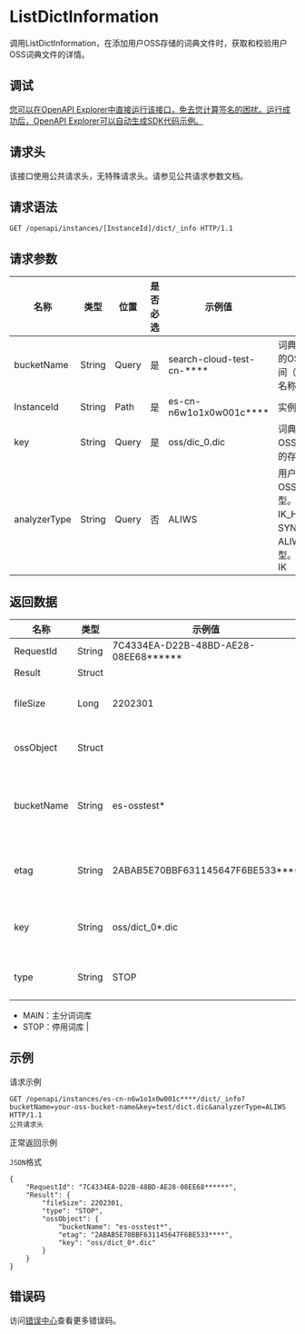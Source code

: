 # ListDictInformation

调用ListDictInformation，在添加用户OSS存储的词典文件时，获取和校验用户OSS词典文件的详情。

## 调试

[您可以在OpenAPI Explorer中直接运行该接口，免去您计算签名的困扰。运行成功后，OpenAPI Explorer可以自动生成SDK代码示例。](https://api.aliyun.com/#product=elasticsearch&api=ListDictInformation&type=ROA&version=2017-06-13)

## 请求头

该接口使用公共请求头，无特殊请求头。请参见公共请求参数文档。

## 请求语法

```
GET /openapi/instances/[InstanceId]/dict/_info HTTP/1.1
```

## 请求参数

|名称|类型|位置|是否必选|示例值|描述|
|--|--|--|----|---|--|
|bucketName|String|Query|是|search-cloud-test-cn-\*\*\*\*|词典文件所在的OSS存储空间（Bucket）名称。 |
|InstanceId|String|Path|是|es-cn-n6w1o1x0w001c\*\*\*\*|实例ID。 |
|key|String|Query|是|oss/dic\_0.dic|词典文件在OSS Bucket中的存储路径。 |
|analyzerType|String|Query|否|ALIWS|用户待添加的OSS词典类型。支持IK\_HOT、IK、SYNONYMS、ALIWS四种类型。默认值：IK |

## 返回数据

|名称|类型|示例值|描述|
|--|--|---|--|
|RequestId|String|7C4334EA-D22B-48BD-AE28-08EE68\*\*\*\*\*\*|请求ID。 |
|Result|Struct| |返回结果。 |
|fileSize|Long|2202301|词典文件大小，单位：Byte。 |
|ossObject|Struct| |OSS开放存储文件详情。 |
|bucketName|String|es-osstest\*|OSS存储文件所在的空间（Bucket）名称。 |
|etag|String|2ABAB5E70BBF631145647F6BE533\*\*\*\*|OSS存储文件的MD5校验码Etag（大写）。 |
|key|String|oss/dict\_0\*.dic|词典文件在OSS Bucket中的存储路径。 |
|type|String|STOP|词库类型，支持以下两种类型：

 -   MAIN：主分词词库
-   STOP：停用词库 |

## 示例

请求示例

```
GET /openapi/instances/es-cn-n6w1o1x0w001c****/dict/_info?bucketName=your-oss-bucket-name&key=test/dict.dic&analyzerType=ALIWS 
HTTP/1.1
公共请求头
```

正常返回示例

`JSON`格式

```
{
    "RequestId": "7C4334EA-D22B-48BD-AE28-08EE68******",
    "Result": {
        "fileSize": 2202301,
        "type": "STOP",
        "ossObject": {
            "bucketName": "es-osstest*",
            "etag": "2ABAB5E70BBF631145647F6BE533****",
            "key": "oss/dict_0*.dic"
        }
    }
}
```

## 错误码

访问[错误中心](https://error-center.alibabacloud.com/status/product/elasticsearch)查看更多错误码。

